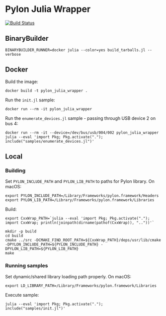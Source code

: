 # Pylon Julia Wrapper

[![Build Status](https://travis-ci.com/IHPSystems/pylon_julia_wrapper.svg?branch=master)](https://travis-ci.com/IHPSystems/pylon_julia_wrapper)

## BinaryBuilder
```
BINARYBUILDER_RUNNER=docker julia --color=yes build_tarballs.jl --verbose
```

## Docker
Build the image:
```
docker build -t pylon_julia_wrapper .
```

Run the `init.jl` sample:
```
docker run --rm -it pylon_julia_wrapper
```

Run the `enumerate_devices.jl` sample - passing through USB device 2 on bus 4:
```
docker run --rm -it --device=/dev/bus/usb/004/002 pylon_julia_wrapper julia --eval 'import Pkg; Pkg.activate("."); include("samples/enumerate_devices.jl")'
```

## Local

### Building

Set `PYLON_INCLUDE_PATH` and `PYLON_LIB_PATH` to paths for Pylon library. On macOS:
```
export PYLON_INCLUDE_PATH=/Library/Frameworks/pylon.framework/Headers
export PYLON_LIB_PATH=/Library/Frameworks/pylon.framework/Libraries
```
Build:
```
export CxxWrap_PATH=`julia --eval 'import Pkg; Pkg.activate("."); import CxxWrap; println(joinpath(dirname(pathof(CxxWrap)), ".."))'`

mkdir -p build
cd build
cmake ../src -DCMAKE_FIND_ROOT_PATH=${CxxWrap_PATH}/deps/usr/lib/cmake -DPYLON_INCLUDE_PATH=${PYLON_INCLUDE_PATH} -DPYLON_LIB_PATH=${PYLON_LIB_PATH}
make
```

### Running samples
Set dynamic/shared library loading path properly. On macOS:
```
export LD_LIBRARY_PATH=/Library/Frameworks/pylon.framework/Libraries
```
Execute sample:
```
julia --eval 'import Pkg; Pkg.activate("."); include("samples/init.jl")'
```
